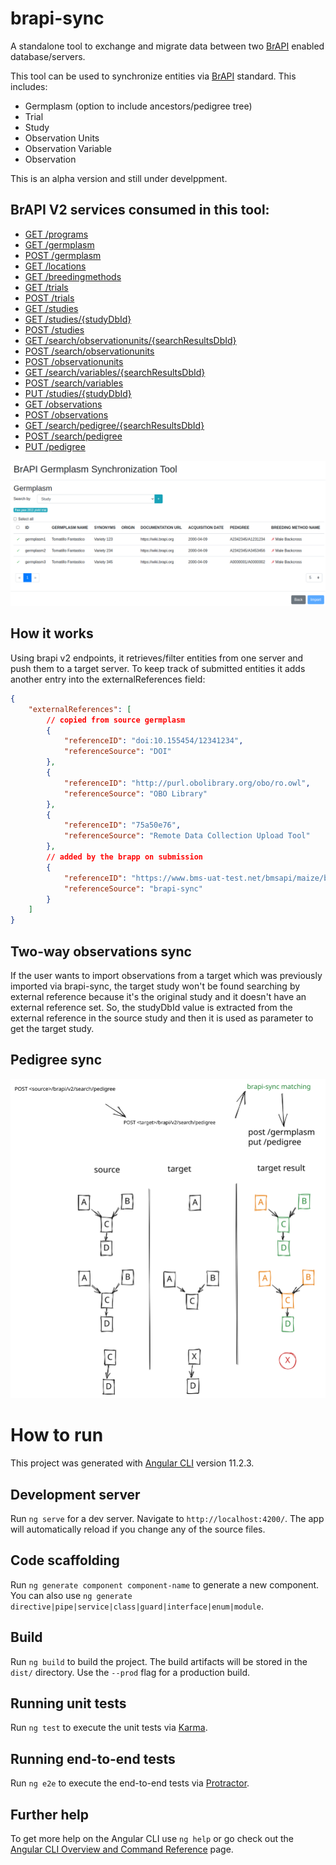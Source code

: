 # brapi-sync

A standalone tool to exchange and migrate data between two [BrAPI] enabled database/servers.

This tool can be used to synchronize entities via [BrAPI] standard. This includes:
* Germplasm (option to include ancestors/pedigree tree)
* Trial
* Study
* Observation Units
* Observation Variable
* Observation

This is an alpha version and still under develppment.

## BrAPI V2 services consumed in this tool:
* [GET /programs](https://app.swaggerhub.com/apis/PlantBreedingAPI/BrAPI-Core/2.0#/Programs/get_programs)
* [GET /germplasm](https://app.swaggerhub.com/apis/PlantBreedingAPI/BrAPI-Germplasm/2.0#/Germplasm/get_germplasm)
* [POST /germplasm](https://app.swaggerhub.com/apis/PlantBreedingAPI/BrAPI-Germplasm/2.0#/Germplasm/post_germplasm)
* [GET /locations](https://app.swaggerhub.com/apis/PlantBreedingAPI/BrAPI-Core/2.0#/Locations/get_locations)
* [GET /breedingmethods](https://app.swaggerhub.com/apis/PlantBreedingAPI/BrAPI-Germplasm/2.0#/Germplasm/get_breedingmethods)
* [GET /trials](https://app.swaggerhub.com/apis/PlantBreedingAPI/BrAPI-Core/2.0#/Trials/get_trials)
* [POST /trials](https://app.swaggerhub.com/apis/PlantBreedingAPI/BrAPI-Core/2.0#/Trials/post_trials)
* [GET /studies](https://app.swaggerhub.com/apis/PlantBreedingAPI/BrAPI-Core/2.0#/Studies/get_studies)
* [GET /studies/{studyDbId}](https://app.swaggerhub.com/apis/PlantBreedingAPI/BrAPI-Core/2.0#/Studies/get_studies__studyDbId_)
* [POST /studies](https://app.swaggerhub.com/apis/PlantBreedingAPI/BrAPI-Core/2.0#/Studies/post_studies)
* [GET /search/observationunits/{searchResultsDbId}](https://app.swaggerhub.com/apis/PlantBreedingAPI/BrAPI-Phenotyping/2.0#/Observation%20Units/get_search_observationunits__searchResultsDbId_)
* [POST /search/observationunits](https://app.swaggerhub.com/apis/PlantBreedingAPI/BrAPI-Phenotyping/2.0#/Observation%20Units/post_search_observationunits)
* [POST /observationunits](https://app.swaggerhub.com/apis/PlantBreedingAPI/BrAPI-Phenotyping/2.0#/Observation%20Units/post_observationunits)
* [GET /search/variables/{searchResultsDbId}](https://app.swaggerhub.com/apis/PlantBreedingAPI/BrAPI-Phenotyping/2.0#/Observation%20Variables/get_search_variables__searchResultsDbId_)
* [POST /search/variables](https://app.swaggerhub.com/apis/PlantBreedingAPI/BrAPI-Phenotyping/2.0#/Observation%20Variables/post_search_variables)
* [PUT /studies/{studyDbId}](https://app.swaggerhub.com/apis/PlantBreedingAPI/BrAPI-Core/2.1#/Studies/put_studies__studyDbId_)
* [GET /observations](https://app.swaggerhub.com/apis/PlantBreedingAPI/BrAPI-Phenotyping/2.0#/Observations/get_observations)
* [POST /observations](https://app.swaggerhub.com/apis/PlantBreedingAPI/BrAPI-Phenotyping/2.0#/Observations/post_observations)
* [GET /search/pedigree/{searchResultsDbId}](https://app.swaggerhub.com/apis/PlantBreedingAPI/BrAPI-Germplasm/2.1#/Pedigree/get_search_pedigree__searchResultsDbId_)
* [POST /search/pedigree](https://app.swaggerhub.com/apis/PlantBreedingAPI/BrAPI-Germplasm/2.1#/Pedigree/post_search_pedigree)
* [PUT /pedigree](https://app.swaggerhub.com/apis/PlantBreedingAPI/BrAPI-Germplasm/2.1#/Pedigree/put_pedigree)

![preview](images/preview.png)

## How it works

Using brapi v2 endpoints, it retrieves/filter entities from one server and push them to a target server.
To keep track of submitted entities it adds another entry into the externalReferences field:

```json
{
    "externalReferences": [
        // copied from source germplasm
        {
            "referenceID": "doi:10.155454/12341234",
            "referenceSource": "DOI"
        },
        {
            "referenceID": "http://purl.obolibrary.org/obo/ro.owl",
            "referenceSource": "OBO Library"
        },
        {
            "referenceID": "75a50e76",
            "referenceSource": "Remote Data Collection Upload Tool"
        },
        // added by the brapp on submission  
        {
            "referenceID": "https://www.bms-uat-test.net/bmsapi/maize/brapi/v2/germplasm/3304",
            "referenceSource": "brapi-sync"
        }
    ]
}
```

## Two-way observations sync

If the user wants to import observations from a target which was previously imported via brapi-sync, the target study won't be found searching by external reference 
because it's the original study and it doesn't have an external reference set. So, the studyDbId value is extracted from the external reference in the source study and 
then it is used as parameter to get the target study.

## Pedigree sync

![pedigree-sync](images/pedigree-sync.svg)


# How to run

This project was generated with [Angular CLI](https://github.com/angular/angular-cli) version 11.2.3.

## Development server

Run `ng serve` for a dev server. Navigate to `http://localhost:4200/`. The app will automatically reload if you change any of the source files.

## Code scaffolding

Run `ng generate component component-name` to generate a new component. You can also use `ng generate directive|pipe|service|class|guard|interface|enum|module`.

## Build

Run `ng build` to build the project. The build artifacts will be stored in the `dist/` directory. Use the `--prod` flag for a production build.

## Running unit tests

Run `ng test` to execute the unit tests via [Karma](https://karma-runner.github.io).

## Running end-to-end tests

Run `ng e2e` to execute the end-to-end tests via [Protractor](http://www.protractortest.org/).

## Further help

To get more help on the Angular CLI use `ng help` or go check out the [Angular CLI Overview and Command Reference](https://angular.io/cli) page.

[BrAPI]: https://github.com/plantbreeding/API
